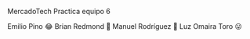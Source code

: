 MercadoTech
Practica equipo 6

Emilio Pino :joy:
Brian Redmond :beer:
Manuel Rodríguez :star_struck:
Luz Omaira Toro :stuck_out_tongue:

